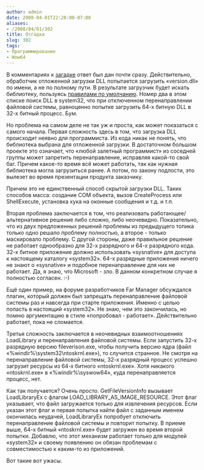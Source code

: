 ```yaml
---
author: admin
date: 2008-04-01T22:28:00-07:00
aliases:
- /2008/04/01/302
title: Отгадка
slug: 302
tags:
- Программирование
- Wow64
---
```


В комментариях к [загадке](http://blog.not-a-kernel-guy.com/2008/03/30/301) ответ был дан почти сразу. Действительно, обработчик отложенной загрузки DLL попытается загрузить «version.dll» по имени, а не по полному пути. В результате загрузчик будет искать библиотеку, пользуясь [правилами по умолчанию](http://msdn2.microsoft.com/en-us/library/ms682586(VS.85).aspx). Номер два в этом списке поиск DLL в system32, что при отключенном перенаправлении файловой системы, равноценно попытке загрузить 64-х битную DLL в 32-х битный процесс. Бум.

<!--more-->

Но проблема на самом деле не так уж и проста, как может показаться с самого начала. Первая сложность здесь в том, что загрузка DLL происходит неявно для программиста. Из кода никак не понять, что библиотека выбрана для отложенной загрузки. В достаточном большом проекте это означает, что «любой залетный программист» из соседней группы может запретить перенаправление, исправляя какой-то свой баг. Причем какое-то время всё может работать, так как нужная библиотека могла загрузиться ранее. А потом, по закону подлости, это вылезет во время презентации продукта заказчику.

Причем это не единственный способ скрытой загрузки DLL. Таких способов масса: создание COM объекта, вызов CreateProcess или ShellExecute, установка хука на оконные сообщения и т.д. и т.п. 

Вторая проблема заключается в том, что реализовать работающее/альтернативное решение либо сложно, либо неочевидно. Показательно, что из двух предложенных решений проблемы из предыдущего топика только одно решало проблему полностью, а второе - только маскировало проблему. С другой стороны, даже правильное решение не работает однообразно для 32-х разрядного и 64-х разрядного кода. 32-х битное приложение должно использовать «sysnative» для доступа к настоящему каталогу «system32». 64-х разрядные приложения ничего не знают о «sysnative» и подобное перенаправление для них не работает. Да, я знаю, что Microsoft - зло. В данном конкретном случае я полностью согласен. :-)

Ещё один пример, на форуме разработчиков Far Manager обсуждался плагин, который должен был запрещать перенаправление файловой системы раз и навсегда при старте приложения. Именно с целью попасть в настоящий «system32». Не знаю, чем это закончилась, но помню аргументацию в стиле «попробовал - работает». Действительно работает, пока не сломается. 

Третья сложность заключается в неочевидных взаимоотношениях LoadLibrary и перенаправления файловой системы. Если запустить 32-х разрядную версию fileverison.exe, чтобы получить версию ядра (файл «%windir%\system32\ntoskrnl.exe»), то случится странное. Не смотря на перенаправление файловой системы, 32-х разрядный процесс успешно загрузит ресурсы из 64-х битного «ntoskrnl.exe». Хотя никакого «ntoskrnl.exe» в «%windir%\syswow64», куда перенаправляется процесс, нет. 

Как так получается? Очень просто. GetFileVersionInfo вызывает LoadLibraryEx с флагом LOAD_LIBRARY_AS_IMAGE_RESOURCE. Этот флаг указывает, что файл загружается только для извлечения ресурсов. Если указан этот флаг и первая попытка найти файл с заданным именем окончилась неудачей, LoadLibraryEx попробует отключить перенаправление файловой системы и повторит попытку. В приеме выше, 64-х битный «ntoskrnl.exe» будет загружен во время второй попытки. Добавлю, что этот механизм работает только для модулей «system32» и своему появлению он обязан проблемам с совместимостью к каким-то из приложений.

Вот такие вот ужасы.
